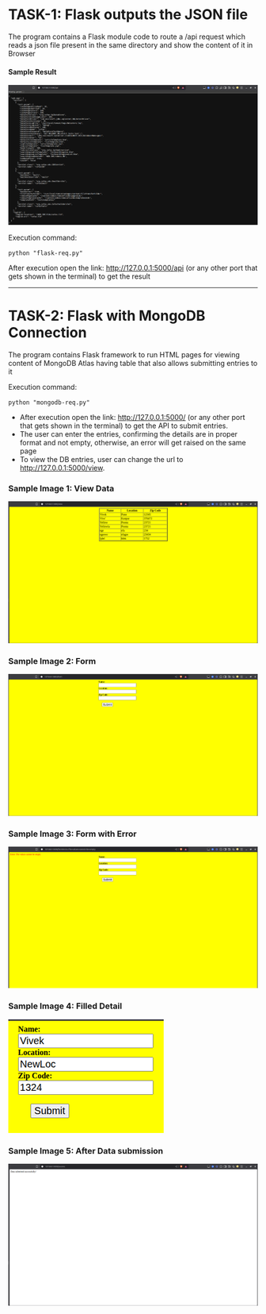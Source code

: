 # TASK-1: Flask outputs the JSON file

The program contains a Flask module code to route a /api request which reads a json file present in the same directory and show the content of it in Browser

#### Sample Result
![Flask Browser output](TASK-1/sample_images/image.png)

Execution command:
```shell
python "flask-req.py"
```

After execution open the link: http://127.0.0.1:5000/api (or any other port that gets shown in the terminal) to get the result

--------------------------------------------
# TASK-2: Flask with MongoDB Connection

The program contains Flask framework to run HTML pages for viewing content of MongoDB Atlas having table that also allows submitting entries to it

Execution command:
```shell
python "mongodb-req.py"
```

- After execution open the link: http://127.0.0.1:5000/ (or any other port that gets shown in the terminal) to get the API to submit entries.
- The user can enter the entries, confirming the details are in proper format and not empty, otherwise, an error will get raised on the same page
- To view the DB entries, user can change the url to http://127.0.0.1:5000/view.

### Sample Image 1: View Data

![Flask Browser output](TASK-2/samples/view.png)

### Sample Image 2: Form

![Flask Browser output](TASK-2/samples/form.png)

### Sample Image 3: Form with Error

![Flask Browser output](TASK-2/samples/form_with_error.png)

### Sample Image 4: Filled Detail

![Flask Browser output](TASK-2/samples/details_fill.png)

### Sample Image 5: After Data submission

![Flask Browser output](TASK-2/samples/submit.png)
